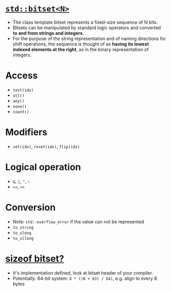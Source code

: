 # [`std::bitset<N>`](https://en.cppreference.com/w/cpp/utility/bitset)

- The class template bitset represents a fixed-size sequence of N bits.
- Bitsets can be manipulated by standard logic operators and converted **to and from strings and integers**.
- For the purpose of the string representation and of naming directions for shift operations, the sequence is thought of as **having its lowest indexed elements at the right**, as in the binary representation of integers.

# Access

- `test(idx)`
- `all()`
- `any()`
- `none()`
- `count()`

# Modifiers
- `set(idx)`, `reset(idx)`, `flip(idx)`

# Logical operation

- `&`, `|`, `^`, `~`
- `<<`, `>>`

# Conversion
- Note: `std::overflow_error` if the value can not be represented
- `to_string`
- `to_ulong`
- `to_ullong`

# [sizeof bitset?](https://stackoverflow.com/questions/12459563/what-is-the-size-of-bitset-in-c)
- It's implementation defined, look at bitset header of your compiler.
- Potentially: 64-bit system: `8 * ((N + 63) / 64)`, e.g. align to every 8 bytes